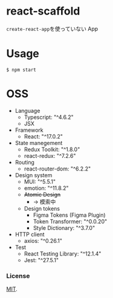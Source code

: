 # react-scaffold

`create-react-app`を使っていない App

# Usage

```
$ npm start
```

# OSS

- Language
  - Typescript: "^4.6.2"
  - JSX
- Framework
  - React: "^17.0.2"
- State manegement
  - Redux Toolkit: "^1.8.0"
  - react-redux: "^7.2.6"
- Routing
  - react-router-dom: "^6.2.2"
- Design system
  - MUI: "^5.5.1"
  - emotion: "^11.8.2"
  - ~~Atomic Design~~
    - -> 模索中
  - Design tokens
    - Figma Tokens (Figma Plugin)
    - Token Transformer: "^0.0.20"
    - Style Dictionary: "^3.7.0"
- HTTP client
  - axios: "^0.26.1"
- Test
  - React Testing Library: "^12.1.4"
  - Jest: "^27.5.1"

### License

[MIT](./LICENSE).
